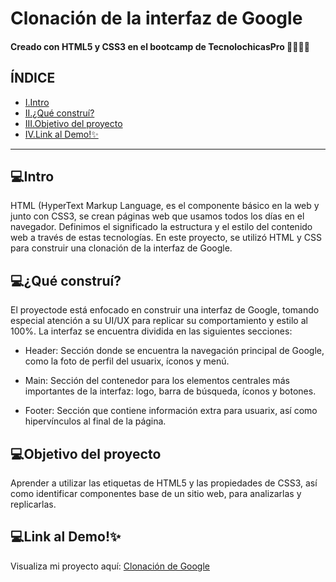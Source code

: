 # Clonación de la interfaz de Google 

#### Creado con HTML5 y CSS3 en el bootcamp de TecnolochicasPro 🐱‍👤🐱‍💻

## ÍNDICE 
* [I.Intro]()
* [II.¿Qué construí?]()
* [III.Objetivo del proyecto]()
* [IV.Link al Demo!✨ ]()

***
## 💻Intro
HTML (HyperText Markup Language, es el componente básico en la web y junto con CSS3, se crean páginas web que usamos todos los días en el navegador. Definimos el significado la estructura y el estilo del contenido web a través de estas tecnologías.
En este proyecto, se utilizó HTML y CSS para construir una clonación de la interfaz de Google.

## 💻¿Qué construí?
El proyectode está enfocado en construir una interfaz de Google, tomando especial atención a su UI/UX para replicar su comportamiento y estilo al 100%. La interfaz se encuentra dividida en las siguientes secciones: 

* Header: Sección donde se encuentra la navegación principal de Google, como la foto de perfil del usuarix, íconos y menú.

* Main: Sección del contenedor para los elementos centrales más importantes de la interfaz: logo, barra de búsqueda, íconos y botones.

* Footer: Sección que contiene información extra para usuarix, así como hipervínculos al final de la página.


## 💻Objetivo del proyecto
Aprender a utilizar las etiquetas de HTML5 y las propiedades de CSS3, así como identificar componentes base de un sitio web, para analizarlas y replicarlas.

## 💻Link al Demo!✨
Visualiza mi proyecto aquí: [Clonación de Google](https://naomiromo.github.io/Google-Clone/)
